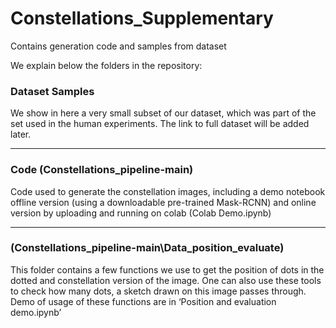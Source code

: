# Constellations_Supplementary
Contains generation code and samples from dataset 

We explain below the folders in the repository:

### Dataset Samples
We show in here a very small subset of our dataset, which was
part of the set used in the human experiments. The link to full dataset will be added later.

---
### Code (Constellations_pipeline-main)
Code used to generate the constellation images, including a demo notebook offline
version (using a downloadable pre-trained Mask-RCNN) and online version by
uploading and running on colab (Colab Demo.ipynb)


---
### (Constellations_pipeline-main\Data_position_evaluate)
This folder contains a few functions we use to get the position of dots in the dotted and
constellation version of the image. One can also use these tools to check how many
dots, a sketch drawn on this image passes through. Demo of usage of these functions
are in ‘Position and evaluation demo.ipynb’



